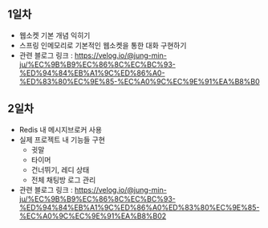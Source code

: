 ## 1일차
- 웹소켓 기본 개념 익히기
- 스프링 인메모리로 기본적인 웹소켓을 통한 대화 구현하기
- 관련 블로그 링크 : https://velog.io/@jung-min-ju/%EC%9B%B9%EC%86%8C%EC%BC%93-%ED%94%84%EB%A1%9C%ED%86%A0-%ED%83%80%EC%9E%85-%EC%A0%9C%EC%9E%91%EA%B8%B0

## 2일차
- Redis 내 메시지브로커 사용
- 실제 프로젝트 내 기능들 구현
    - 귓말
    - 타이머
    - 건너뛰기, 레디 상태
    - 전체 채팅방 로그 관리
- 관련 블로그 링크 : https://velog.io/@jung-min-ju/%EC%9B%B9%EC%86%8C%EC%BC%93-%ED%94%84%EB%A1%9C%ED%86%A0%ED%83%80%EC%9E%85-%EC%A0%9C%EC%9E%91%EA%B8%B02
